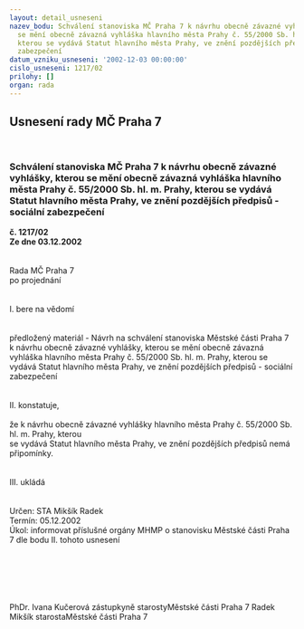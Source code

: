 ```yaml
---
layout: detail_usneseni
nazev_bodu: Schválení stanoviska MČ Praha 7 k návrhu obecně závazné vyhlášky, kterou
  se mění obecně závazná vyhláška hlavního města Prahy č. 55/2000 Sb. hl. m. Prahy,
  kterou se vydává Statut hlavního města Prahy, ve znění pozdějších předpisů  - sociální
  zabezpečení
datum_vzniku_usneseni: '2002-12-03 00:00:00'
cislo_usneseni: 1217/02
prilohy: []
organ: rada
---
```

<div id="ucUsn_pList" class="usn">
	<span><h2>Usnesení rady MČ Praha 7 </h2>
<br></span><div class="standBody">
<span><h3>Schválení stanoviska MČ Praha 7 k návrhu obecně závazné vyhlášky, kterou se mění obecně závazná vyhláška hlavního města Prahy č. 55/2000 Sb. hl. m. Prahy, kterou se vydává Statut hlavního města Prahy, ve znění pozdějších předpisů  - sociální zabezpečení</h3></span><div class="center">
		<strong>č. 1217/02</strong><br>
	</div>
<div class="center">
		<strong>Ze dne 03.12.2002</strong><br><br>
	</div>
<br>Rada MČ Praha 7<br>po projednání<br><br><br>I.	bere na vědomí<br><br> <br>předložený materiál - Návrh na schválení stanoviska Městské části Praha 7 k návrhu obecně závazné vyhlášky, kterou se mění obecně závazná vyhláška hlavního města Prahy č. 55/2000 Sb. hl. m. Prahy, kterou se vydává Statut hlavního města Prahy, ve znění pozdějších předpisů - sociální zabezpečení<br><br><br>II. konstatuje,<br><br>že k návrhu obecně závazné vyhlášky hlavního města Prahy č. 55/2000 Sb. hl. m. Prahy, kterou <br>se vydává Statut hlavního města Prahy, ve znění pozdějších předpisů nemá připomínky.<br><br><br>III.	ukládá <br><br> <br>Určen:	STA Mikšík Radek<br>Termín: 05.12.2002<br>Úkol:	informovat příslušné orgány MHMP o stanovisku Městské části Praha 7 dle bodu II. tohoto usnesení<br> <br><br><br><br> <br>	<br>PhDr. Ivana Kučerová zástupkyně starostyMěstské části Praha 7	Radek Mikšík starostaMěstské části Praha 7<br>	<br><br>
</div>
</div>
